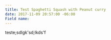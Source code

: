 ```yaml
---
title: Test Spaghetti Squash with Peanut curry
date: 2017-11-09 20:57:00 -06:00
Field name: 
---
```


teste;sdlgk'sd;lkds'f